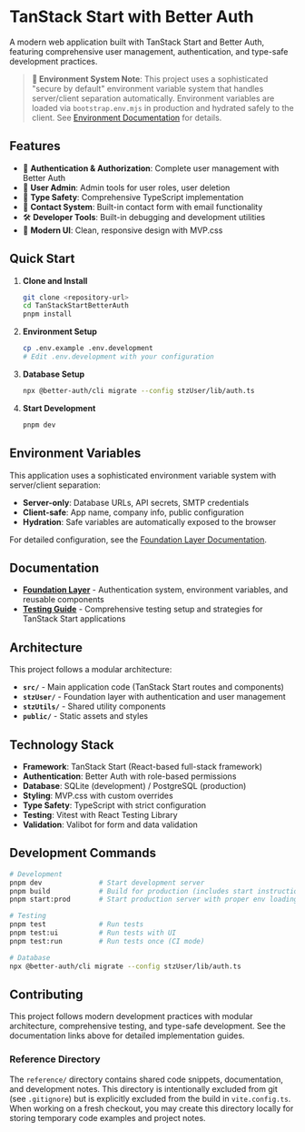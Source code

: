 # TanStack Start with Better Auth

A modern web application built with TanStack Start and Better Auth, featuring comprehensive user management, authentication, and type-safe development practices.

> **🔧 Environment System Note**: This project uses a sophisticated "secure by default" environment variable system that handles server/client separation automatically. Environment variables are loaded via `bootstrap.env.mjs` in production and hydrated safely to the client. See [Environment Documentation](stzUser/README.md#environment-variable-system) for details.

## Features

- 🔐 **Authentication & Authorization**: Complete user management with Better Auth
- 👥 **User Admin**: Admin tools for user roles, user deletion
- 🎯 **Type Safety**: Comprehensive TypeScript implementation
- 📧 **Contact System**: Built-in contact form with email functionality
- 🛠️ **Developer Tools**: Built-in debugging and development utilities
- 🎨 **Modern UI**: Clean, responsive design with MVP.css

## Quick Start

1. **Clone and Install**
   ```bash
   git clone <repository-url>
   cd TanStackStartBetterAuth
   pnpm install
   ```

2. **Environment Setup**
   ```bash
   cp .env.example .env.development
   # Edit .env.development with your configuration
   ```

3. **Database Setup**
   ```bash
   npx @better-auth/cli migrate --config stzUser/lib/auth.ts
   ```

4. **Start Development**
   ```bash
   pnpm dev
   ```

## Environment Variables

This application uses a sophisticated environment variable system with server/client separation:

- **Server-only**: Database URLs, API secrets, SMTP credentials
- **Client-safe**: App name, company info, public configuration
- **Hydration**: Safe variables are automatically exposed to the browser

For detailed configuration, see the [Foundation Layer Documentation](stzUser/README.md#environment-variable-system).

## Documentation

- **[Foundation Layer](stzUser/README.md)** - Authentication system, environment variables, and reusable components
- **[Testing Guide](src/test/README.md)** - Comprehensive testing setup and strategies for TanStack Start applications

## Architecture

This project follows a modular architecture:

- **`src/`** - Main application code (TanStack Start routes and components)
- **`stzUser/`** - Foundation layer with authentication and user management
- **`stzUtils/`** - Shared utility components
- **`public/`** - Static assets and styles

## Technology Stack

- **Framework**: TanStack Start (React-based full-stack framework)
- **Authentication**: Better Auth with role-based permissions
- **Database**: SQLite (development) / PostgreSQL (production)
- **Styling**: MVP.css with custom overrides
- **Type Safety**: TypeScript with strict configuration
- **Testing**: Vitest with React Testing Library
- **Validation**: Valibot for form and data validation

## Development Commands

```bash
# Development
pnpm dev              # Start development server
pnpm build            # Build for production (includes start instructions)
pnpm start:prod       # Start production server with proper env loading

# Testing
pnpm test             # Run tests
pnpm test:ui          # Run tests with UI
pnpm test:run         # Run tests once (CI mode)

# Database
npx @better-auth/cli migrate --config stzUser/lib/auth.ts
```

## Contributing

This project follows modern development practices with modular architecture, comprehensive testing, and type-safe development. See the documentation links above for detailed implementation guides.

### Reference Directory

The `reference/` directory contains shared code snippets, documentation, and development notes. This directory is intentionally excluded from git (see `.gitignore`) but is explicitly excluded from the build in `vite.config.ts`. When working on a fresh checkout, you may create this directory locally for storing temporary code examples and project notes.